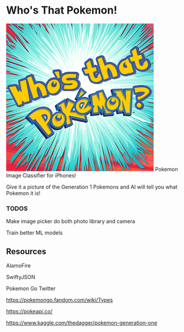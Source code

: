 # Who's That Pokemon!
![LOGO](PokemonClassifer/Assets.xcassets/Logo.imageset/5hQ59Dm4_400x400@3x.png)
Pokemon Image Classifier for iPhones!

Give it a picture of the Generation 1 Pokemons and AI will tell you what Pokemon it is!


### TODOS
Make image picker do both photo library and camera

Train better ML models


## Resources
AlamoFire

SwiftyJSON

Pokemon Go Twitter

https://pokemongo.fandom.com/wiki/Types

https://pokeapi.co/

https://www.kaggle.com/thedagger/pokemon-generation-one
